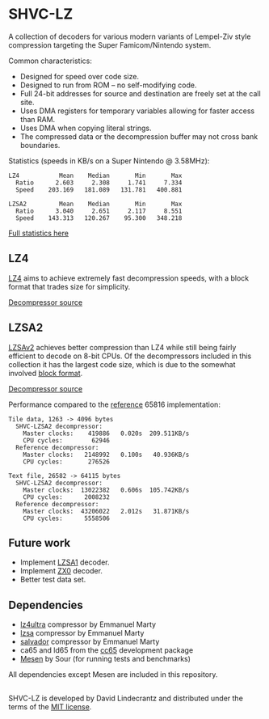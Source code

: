 # SHVC-LZ

A collection of decoders for various modern variants of Lempel-Ziv style compression targeting the Super Famicom/Nintendo system.

Common characteristics:
- Designed for speed over code size.
- Designed to run from ROM – no self-modifying code.
- Full 24-bit addresses for source and destination are freely set at the call site.
- Uses DMA registers for temporary variables allowing for faster access than RAM.
- Uses DMA when copying literal strings.
- The compressed data or the decompression buffer may not cross bank boundaries.

Statistics (speeds in KB/s on a Super Nintendo @ 3.58MHz):
```
LZ4           Mean    Median       Min       Max
  Ratio      2.603     2.308     1.741     7.334
  Speed    203.169   181.089   131.781   400.881

LZSA2         Mean    Median       Min       Max
  Ratio      3.040     2.651     2.117     8.551
  Speed    143.313   120.267    95.300   348.218
```
[Full statistics here](Statistics.md)

## LZ4

[LZ4](https://lz4.org) aims to achieve extremely fast decompression speeds, with a block format that trades size for simplicity.

[Decompressor source](https://github.com/Optiroc/SHVC-LZ/blob/main/src/shvc-lz4.s)

## LZSA2

[LZSAv2](https://github.com/emmanuel-marty/lzsa) achieves better compression than LZ4 while still being fairly efficient to decode on 8-bit CPUs. Of the decompressors included in this collection it has the largest code size, which is due to the somewhat involved [block format](https://github.com/emmanuel-marty/lzsa/blob/master/BlockFormat_LZSA2.md). 

[Decompressor source](https://github.com/Optiroc/SHVC-LZ/blob/main/src/shvc-lzsa2.s)

Performance compared to the [reference](https://github.com/emmanuel-marty/lzsa/blob/master/asm/65816/decompress_v2.asm) 65816 implementation:
```
Tile data, 1263 -> 4096 bytes
  SHVC-LZSA2 decompressor:
    Master clocks:    419886   0.020s  209.511KB/s
    CPU cycles:        62946
  Reference decompressor:
    Master clocks:   2148992   0.100s   40.936KB/s
    CPU cycles:       276526

Text file, 26582 -> 64115 bytes
  SHVC-LZSA2 decompressor:
    Master clocks:  13022382   0.606s  105.742KB/s
    CPU cycles:      2008232
  Reference decompressor:
    Master clocks:  43206022   2.012s   31.871KB/s
    CPU cycles:      5558506
```

## Future work
- Implement [LZSA1](https://github.com/emmanuel-marty/lzsa) decoder.
- Implement [ZX0](https://github.com/einar-saukas/ZX0) decoder.
- Better test data set.

## Dependencies
- [lz4ultra](https://github.com/emmanuel-marty/lz4ultra) compressor by Emmanuel Marty
- [lzsa](https://github.com/emmanuel-marty/lzsa) compressor by Emmanuel Marty
- [salvador](https://github.com/emmanuel-marty/salvador) compressor by Emmanuel Marty
- ca65 and ld65 from the [cc65](https://github.com/cc65/cc65) development package
- [Mesen](https://github.com/SourMesen/Mesen2) by Sour (for running tests and benchmarks)

All dependencies except Mesen are included in this repository.

##
SHVC-LZ is developed by David Lindecrantz and distributed under the terms of the [MIT license](./LICENSE).
